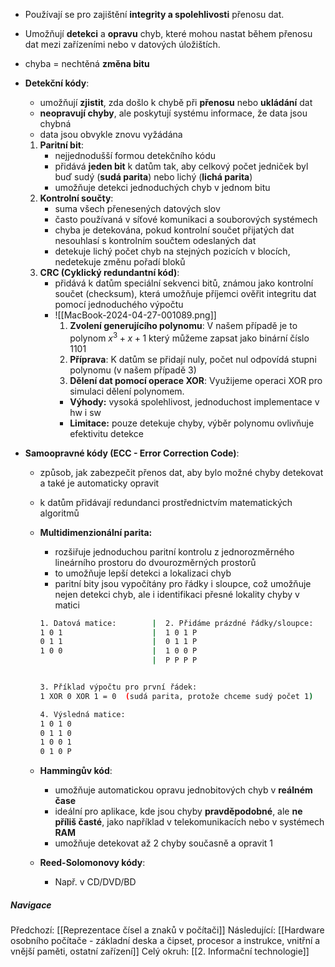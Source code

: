 - Používají se pro zajištění **integrity a spolehlivosti** přenosu dat.
- Umožňují **detekci** a **opravu** chyb, které mohou nastat během přenosu dat mezi zařízeními nebo v datových úložištích.
- chyba = nechtěná **změna bitu**

- **Detekční kódy**:
	- umožňují **zjistit**, zda došlo k chybě při **přenosu** nebo **ukládání** dat
	- **neopravují chyby**, ale poskytují systému informace, že data jsou chybná
	- data jsou obvykle znovu vyžádána
	1. **Paritní bit**:
		- nejjednodušší formou detekčního kódu
		- přidává **jeden bit** k datům tak, aby celkový počet jedniček byl buď sudý (**sudá parita**) nebo lichý (**lichá parita**)
		- umožňuje detekci jednoduchých chyb v jednom bitu
	2. **Kontrolní součty**:
		- suma všech přenesených datových slov
		- často používaná v síťové komunikaci a souborových systémech
		- chyba je detekována, pokud kontrolní součet přijatých dat nesouhlasí s kontrolním součtem odeslaných dat
		- detekuje lichý počet chyb na stejných pozicích v blocích, nedetekuje změnu pořadí bloků
	1. **CRC (Cyklický redundantní kód)**:
		- přidává k datům speciální sekvenci bitů, známou jako kontrolní součet (checksum), která umožňuje příjemci ověřit integritu dat pomocí jednoduchého výpočtu
		- ![[MacBook-2024-04-27-001089.png]]
			1. **Zvolení generujícího polynomu**: V našem případě je to polynom $x^{3} + x + 1$ který můžeme zapsat jako binární číslo $1101$
			2. **Příprava**: K datům se přidají nuly, počet nul odpovídá stupni polynomu (v našem případě 3)
			3. **Dělení dat pomocí operace XOR**: Využijeme operaci XOR pro simulaci dělení polynomem.
			- **Výhody:** vysoká spolehlivost, jednoduchost implementace v hw i sw
			- **Limitace:** pouze detekuje chyby, výběr polynomu ovlivňuje efektivitu detekce

- **Samoopravné kódy (ECC - Error Correction Code)**:
	- způsob, jak zabezpečit přenos dat, aby bylo možné chyby detekovat  a také je automaticky opravit
	- k datům přidávají redundanci prostřednictvím matematických algoritmů
	- **Multidimenzionální parita:**
		- rozšiřuje jednoduchou paritní kontrolu z jednorozměrného lineárního prostoru do dvourozměrných prostorů
		- to umožňuje lepší detekci a lokalizaci chyb
		- paritní bity jsou vypočítány pro řádky i sloupce, což umožňuje nejen detekci chyb, ale i identifikaci přesné lokality chyby v matici
		```bash
		1. Datová matice:        |  2. Přidáme prázdné řádky/sloupce:
		1 0 1                    |  1 0 1 P
		0 1 1                    |  0 1 1 P
		1 0 0                    |  1 0 0 P
								 |  P P P P
		
		
		3. Příklad výpočtu pro první řádek:
		1 XOR 0 XOR 1 = 0  (sudá parita, protože chceme sudý počet 1)
		
		4. Výsledná matice:
		1 0 1 0
		0 1 1 0
		1 0 0 1
		0 1 0 P
		```

	- **Hammingův kód**:
		- umožňuje automatickou opravu jednobitových chyb v **reálném čase**
		- ideální pro aplikace, kde jsou chyby **pravděpodobné**, ale **ne příliš časté**, jako například v telekomunikacích nebo v systémech **RAM**
		- umožňuje detekovat až 2 chyby současně a opravit 1
	- **Reed-Solomonovy kódy**:
		- Např. v CD/DVD/BD

##### Navigace
Předchozí:  [[Reprezentace čísel a znaků v počítači]]
Následující: [[Hardware osobního počítače - základní deska a čipset, procesor a instrukce, vnitřní a vnější paměti, ostatní zařízení]]
Celý okruh: [[2. Informační technologie]]